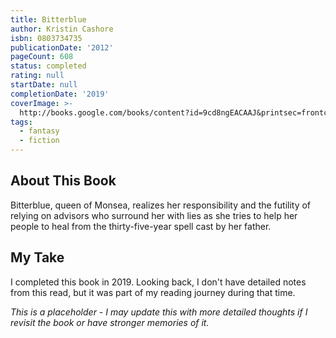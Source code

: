 ```yaml
---
title: Bitterblue
author: Kristin Cashore
isbn: 0803734735
publicationDate: '2012'
pageCount: 608
status: completed
rating: null
startDate: null
completionDate: '2019'
coverImage: >-
  http://books.google.com/books/content?id=9cd8ngEACAAJ&printsec=frontcover&img=1&zoom=1&source=gbs_api
tags:
  - fantasy
  - fiction
---
```


## About This Book

Bitterblue, queen of Monsea, realizes her responsibility and the futility of relying on advisors who surround her with lies as she tries to help her people to heal from the thirty-five-year spell cast by her father.

## My Take

I completed this book in 2019. Looking back, I don't have detailed notes from this read, but it was part of my reading journey during that time.

_This is a placeholder - I may update this with more detailed thoughts if I revisit the book or have stronger memories of it._
